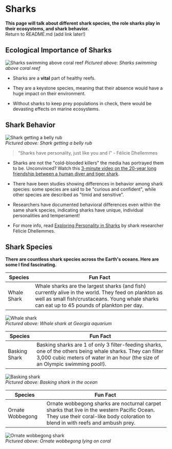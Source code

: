 # Sharks

**This page will talk about different shark species, the role sharks play in their ecosystems, and shark behavior.**  
Return to README.md (add link later!)

## Ecological Importance of Sharks  
<!-- pic of shark near reef -->
![Sharks swimming above coral reef](https://cdn.balisharks.com/sharks_in_coral_reefs.jpg "Sharks swimming above coral reef")
*Pictured above: Sharks swimming above coral reef*  

- Sharks are a **vital** part of healthy reefs.

- They are a keystone species, meaning that their absence would have a huge impact on their environment.

- Without sharks to keep prey populations in check, there would be devasting effects on marine ecosystems. 

## Shark Behavior  

<!-- pic of playful shark -->
![Shark getting a belly rub](https://i2-prod.mirror.co.uk/incoming/article5789643.ece/ALTERNATES/s1200d/Shark-gets-a-belly-rub.jpg "Shark getting a belly rub")  
*Pictured above: Shark getting a belly rub*

> "Sharks have personality, just like you and I" - Félicie Dhellemmes

- Sharks are not the "cold-blooded killers" the media has portrayed them to be. Unconvinced? Watch this [3-minute video on the 20-year long friendship between a human diver and tiger shark](https://youtu.be/Rr_T4Aim6Fw?si=EZKWZpYdmg22CcjM). 

- There have been studies showing differences in behavior among shark species: some species are said to be "curious and confident", while other species are described as "timid and sensitive".

- Researchers have documented behavioral differences even within the same shark species, indicating sharks have unique, individual personalities and temperament!

- For more info, read [Exploring Personality in Sharks](https://saveourseasmagazine.com/exploring-personality-sharks/#:~:text=Most%20people%20think%20of%20sharks,hammerheads%20are%20timid%20and%20sensitive.) by shark researcher Félicie Dhellemmes.  

## Shark Species

**There are countless shark species across the Earth's oceans. Here are some I find fascinating.**


| Species | Fun Fact |
| ----------- | ----------- |
| Whale Shark | Whale sharks are the largest sharks (and fish) currently alive in the world. They feed on plankton as well as small fish/crustaceans. Young whale sharks can eat up to 45 pounds of plankton per day. |  

![Whale shark](https://parade.com/.image/ar_4:3%2Cc_fill%2Ccs_srgb%2Cfl_progressive%2Cq_auto:good%2Cw_1200/MTkyMDA2MTQzODY4OTM3OTM0/children-and-parents-are-dwarfed-by-a-wh.jpg "Whale shark at Georgia aquarium")  
*Pictured above: Whale shark at Georgia aquarium*


| Species | Fun Fact |
| ----------- | ----------- |
| Basking Shark | Basking sharks are 1 of only 3 filter-feeding sharks, one of the others being whale sharks. They can filter 3,000 cubic meters of water in an hour (the size of an Olympic swimming pool!).| 

![Basking shark](https://upload.wikimedia.org/wikipedia/commons/0/0b/Cetorhinus_maximus_by_greg_skomal.JPG "Basking shark")  
*Pictured above: Basking shark in the ocean*  

| Species | Fun Fact |
| ----------- | ----------- |
| Ornate Wobbegong| Ornate wobbegong sharks are nocturnal carpet sharks that live in the western Pacific Ocean. They use their coral-like body coloration to blend in with reefs and ambush prey. |   

![Ornate wobbegong shark](https://media.australian.museum/media/dd/images/Gulf_Wobbegong_Orectolobus_halei.67a10db.width-1600.f86546e.jpg "Ornate wobbegong shark")  
*Pictured above: Ornate wobbegong lying on coral*
